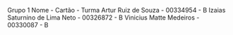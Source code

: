 Grupo 1
Nome - Cartão - Turma
Artur Ruiz de Souza - 00334954 - B
Izaias Saturnino de Lima Neto - 00326872 - B
Vinicius Matte Medeiros - 00330087 - B

